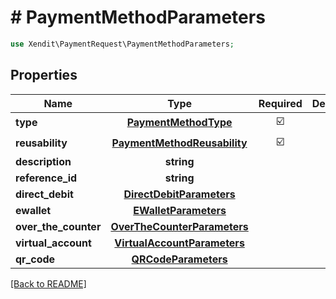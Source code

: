 # # PaymentMethodParameters


```php
use Xendit\PaymentRequest\PaymentMethodParameters;
```

## Properties

| Name | Type | Required | Description | Examples |
|------------|:-------------:|:-------------:|-------------|:-------------:|
| **type** | [**PaymentMethodType**](PaymentMethodType.md) | ☑️ |  | null |
| **reusability** | [**PaymentMethodReusability**](PaymentMethodReusability.md) | ☑️ |  | null |
| **description** | **string** |  |  | null |
| **reference_id** | **string** |  |  | null |
| **direct_debit** | [**DirectDebitParameters**](DirectDebitParameters.md) |  |  | null |
| **ewallet** | [**EWalletParameters**](EWalletParameters.md) |  |  | null |
| **over_the_counter** | [**OverTheCounterParameters**](OverTheCounterParameters.md) |  |  | null |
| **virtual_account** | [**VirtualAccountParameters**](VirtualAccountParameters.md) |  |  | null |
| **qr_code** | [**QRCodeParameters**](QRCodeParameters.md) |  |  | null |


[[Back to README]](../../README.md)
